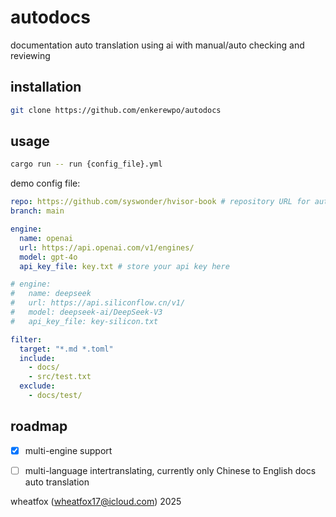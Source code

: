 # autodocs

documentation auto translation using ai with manual/auto checking and reviewing

## installation

```bash
git clone https://github.com/enkerewpo/autodocs
```

## usage

```bash
cargo run -- run {config_file}.yml
```

demo config file:

```yaml
repo: https://github.com/syswonder/hvisor-book # repository URL for auto git clone and translation
branch: main

engine:
  name: openai
  url: https://api.openai.com/v1/engines/
  model: gpt-4o
  api_key_file: key.txt # store your api key here

# engine:
#   name: deepseek
#   url: https://api.siliconflow.cn/v1/
#   model: deepseek-ai/DeepSeek-V3
#   api_key_file: key-silicon.txt

filter:
  target: "*.md *.toml"
  include:
    - docs/
    - src/test.txt
  exclude:
    - docs/test/
```

## roadmap

- [x] multi-engine support
- [ ] multi-language intertranslating, currently only Chinese to English docs auto translation


wheatfox (wheatfox17@icloud.com) 2025